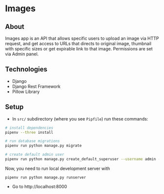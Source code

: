# Images

## About

Images app is an API that allows specific users to upload an image via HTTP request, and get access to URLs that directs to original image, thumbnail with specific sizes or get expirable link to that image. Permissions are set via Admin panel.

## Technologies

* Django
* Django Rest Framework
* Pillow Library

## Setup

* In `src/` subdirectory (where you see `Pipfile`) run these commands:

```bash
# install dependencies
pipenv --three install

# run database migrations
pipenv run python manage.py migrate

# create default admin user
pipenv run python manage.py create_default_superuser --username admin --password admin
```

Now, you need to run local development server with

```
pipenv run python manage.py runserver
```

* Go to http://localhost:8000

